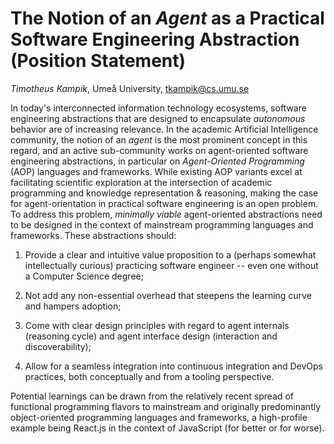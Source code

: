 # The Notion of an *Agent* as a Practical Software Engineering Abstraction (Position Statement)

*Timotheus Kampik*, Umeå University, [tkampik@cs.umu.se](mailto:tkampik@cs.umu.se)

In today's interconnected information technology ecosystems, software engineering abstractions that
are designed to encapsulate *autonomous* behavior are of increasing relevance. In the academic
Artificial Intelligence community, the notion of an *agent* is the most prominent concept in this
regard, and an active sub-community works on agent-oriented software engineering abstractions, in
particular on *Agent-Oriented Programming* (AOP) languages and frameworks.
While existing AOP variants excel at facilitating scientific exploration at the intersection of
academic programming and knowledge representation & reasoning, making the case for
agent-orientation in practical software engineering is an open problem. To address this problem,
*minimally viable* agent-oriented abstractions need to be designed in the context of mainstream
programming languages and frameworks. These abstractions should:

1. Provide a clear and intuitive value proposition to a (perhaps somewhat intellectually curious)
   practicing software engineer -- even one without a Computer Science degree;

2. Not add any non-essential overhead that steepens the learning curve and hampers adoption;

3. Come with clear design principles with regard to agent internals (reasoning cycle) and agent
   interface design (interaction and discoverability);

4. Allow for a seamless integration into continuous integration and DevOps practices, both
conceptually and from a tooling perspective.

Potential learnings can be drawn from the relatively recent spread of functional programming
flavors to mainstream and originally predominantly object-oriented programming languages and
frameworks, a high-profile example being React.js in the context of JavaScript
(for better or for worse).
